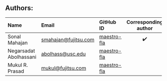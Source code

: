 ## Authors:

| Name | Email | GitHub ID | Corresponding author |
| :--- | :--- | :--- | :---: |
| Sonal Mahajan  | smahajan@fujitsu.com  | [maestro-fla](https://github.com/maestro-fla) | :heavy_check_mark: |
| Negarsadat Abolhassani  | abolhass@usc.edu  | [maestro-fla](https://github.com/maestro-fla) | |
| Mukul R. Prasad | mukul@fujitsu.com | [maestro-fla](https://github.com/maestro-fla) | |
